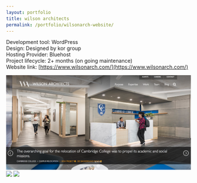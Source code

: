 ```yaml
---
layout: portfolio
title: wilson architects
permalink: /portfolio/wilsonarch-website/
---
```


Development tool: WordPress    
Design: Designed by kor group       
Hosting Provider: Bluehost    
Project lifecycle: 2+ months (on going maintenance)  
Website link: [https://www.wilsonarch.com/](https://www.wilsonarch.com/)  

<img src="/img/full/wil/full-wilsonarch-homepage.png">

<img src="/img/full/wil/full-wilsonarch-purposepage.png">

<img src="/img/full/wil/full-wilsonarch-projectpage.png">

